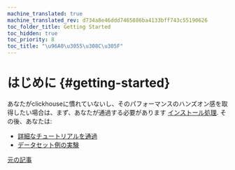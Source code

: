 ```yaml
---
machine_translated: true
machine_translated_rev: d734a8e46ddd7465886ba4133bff743c55190626
toc_folder_title: Getting Started
toc_hidden: true
toc_priority: 8
toc_title: "\u96A0\u3055\u308C\u305F"
---
```


# はじめに {#getting-started}

あなたがclickhouseに慣れていないし、そのパフォーマンスのハンズオン感を取得したい場合は、まず、あなたが通過する必要があります [インストール処理](install.md). その後、あなたは:

-   [詳細なチュートリアルを通過](tutorial.md)
-   [データセット例の実験](example_datasets/ontime.md)

[元の記事](https://clickhouse.tech/docs/en/getting_started/) <!--hide-->
